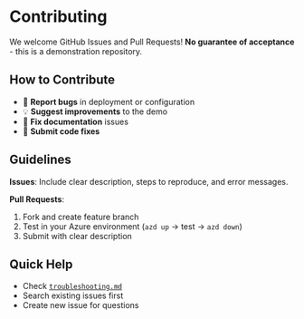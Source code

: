 # Contributing

We welcome GitHub Issues and Pull Requests! **No guarantee of acceptance** - this is a demonstration repository.

## How to Contribute

- 🐛 **Report bugs** in deployment or configuration
- 💡 **Suggest improvements** to the demo
- 📖 **Fix documentation** issues
- 🔧 **Submit code fixes**

## Guidelines

**Issues**: Include clear description, steps to reproduce, and error messages.

**Pull Requests**:

1. Fork and create feature branch
2. Test in your Azure environment (`azd up` → test → `azd down`)
3. Submit with clear description

## Quick Help

- Check [`troubleshooting.md`](./docs/troubleshooting.md)
- Search existing issues first
- Create new issue for questions
